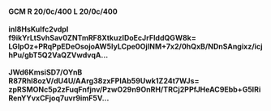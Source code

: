 #### GCM R 20/0c/400 L 20/0c/400
**inl8HsKuIfc2vdpI**<br/>**f9ikYrLtSvhSav0ZNTmRF8XtkuzIDoEcJrFIddQGW8k=**<br/>**LGlpOz+PRqPpEDeOsojoAW5IyLCpe0OjINM+7x2/0hQxB/NDnSAngixz/icjhPu/gbT5Q2VaQZVwdvqA...**<br/><br/>
**JWd6KmsiSD7/OYnB**<br/>**R87RhI8ozV/dU4U/AArg38zxFPlAb59Uwk1Z24t7WJs=**<br/>**zpRSMONc5p2zFuqFnfjnv/PzwO29n9OnRH/TRCj2PPfJHeAC9Ebb+G5IRiRenYYvxCFjoq7uvr9imF5V...**
